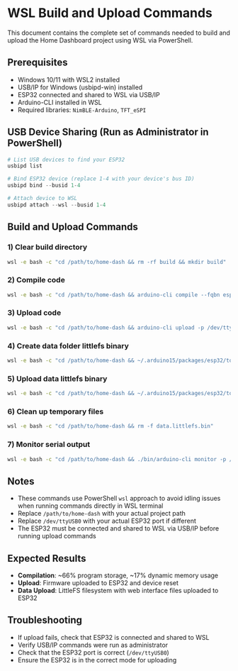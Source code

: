 # WSL Build and Upload Commands

This document contains the complete set of commands needed to build and upload the Home Dashboard project using WSL via PowerShell.

## Prerequisites

- Windows 10/11 with WSL2 installed
- USB/IP for Windows (usbipd-win) installed
- ESP32 connected and shared to WSL via USB/IP
- Arduino-CLI installed in WSL
- Required libraries: `NimBLE-Arduino`, `TFT_eSPI`

## USB Device Sharing (Run as Administrator in PowerShell)

```powershell
# List USB devices to find your ESP32
usbipd list

# Bind ESP32 device (replace 1-4 with your device's bus ID)
usbipd bind --busid 1-4

# Attach device to WSL
usbipd attach --wsl --busid 1-4
```

## Build and Upload Commands

### 1) Clear build directory
```bash
wsl -e bash -c "cd /path/to/home-dash && rm -rf build && mkdir build"
```

### 2) Compile code
```bash
wsl -e bash -c "cd /path/to/home-dash && arduino-cli compile --fqbn esp32:esp32:esp32:PartitionScheme=min_spiffs --build-path build home-dash.ino"
```

### 3) Upload code
```bash
wsl -e bash -c "cd /path/to/home-dash && arduino-cli upload -p /dev/ttyUSB0 --fqbn esp32:esp32:esp32:PartitionScheme=min_spiffs --build-path build home-dash.ino"
```

### 4) Create data folder littlefs binary
```bash
wsl -e bash -c "cd /path/to/home-dash && ~/.arduino15/packages/esp32/tools/mklittlefs/3.0.0-gnu12-dc7f933/mklittlefs -c data -b 4096 -s 0x20000 data.littlefs.bin"
```

### 5) Upload data littlefs binary
```bash
wsl -e bash -c "cd /path/to/home-dash && ~/.arduino15/packages/esp32/tools/esptool_py/5.0.0/esptool --chip esp32 --port /dev/ttyUSB0 --baud 921600 write_flash 0x3D0000 data.littlefs.bin"
```

### 6) Clean up temporary files
```bash
wsl -e bash -c "cd /path/to/home-dash && rm -f data.littlefs.bin"
```

### 7) Monitor serial output
```bash
wsl -e bash -c "cd /path/to/home-dash && ./bin/arduino-cli monitor -p /dev/ttyUSB0 -c baudrate=115200"
```

## Notes

- These commands use PowerShell `wsl` approach to avoid idling issues when running commands directly in WSL terminal
- Replace `/path/to/home-dash` with your actual project path
- Replace `/dev/ttyUSB0` with your actual ESP32 port if different
- The ESP32 must be connected and shared to WSL via USB/IP before running upload commands

## Expected Results

- **Compilation**: ~66% program storage, ~17% dynamic memory usage
- **Upload**: Firmware uploaded to ESP32 and device reset
- **Data Upload**: LittleFS filesystem with web interface files uploaded to ESP32

## Troubleshooting

- If upload fails, check that ESP32 is connected and shared to WSL
- Verify USB/IP commands were run as administrator
- Check that the ESP32 port is correct (`/dev/ttyUSB0`)
- Ensure the ESP32 is in the correct mode for uploading
